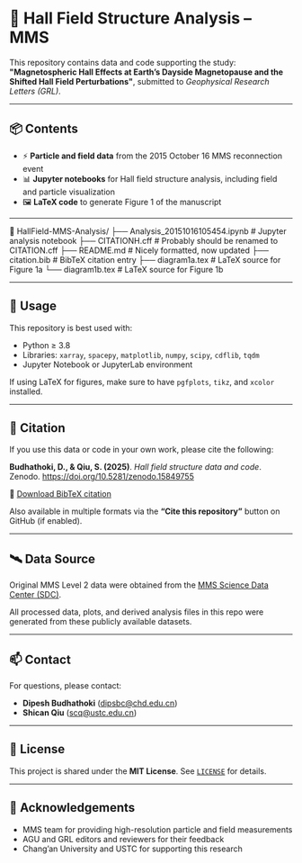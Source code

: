 # 🧲 Hall Field Structure Analysis – MMS

This repository contains data and code supporting the study:  
**"Magnetospheric Hall Effects at Earth’s Dayside Magnetopause and the Shifted Hall Field Perturbations"**, submitted to *Geophysical Research Letters (GRL)*.

---

## 📦 Contents

- ⚡ **Particle and field data** from the 2015 October 16 MMS reconnection event  
- 📊 **Jupyter notebooks** for Hall field structure analysis, including field and particle visualization  
- 🖼️ **LaTeX code** to generate Figure 1 of the manuscript

---

📁 HallField-MMS-Analysis/
├── Analysis_20151016105454.ipynb   # Jupyter analysis notebook
├── CITATIONH.cff                   # Probably should be renamed to CITATION.cff
├── README.md                       # Nicely formatted, now updated
├── citation.bib                    # BibTeX citation entry
├── diagram1a.tex                   # LaTeX source for Figure 1a
└── diagram1b.tex                   # LaTeX source for Figure 1b


---

## 📖 Usage

This repository is best used with:
- Python ≥ 3.8  
- Libraries: `xarray`, `spacepy`, `matplotlib`, `numpy`, `scipy`, `cdflib`, `tqdm`  
- Jupyter Notebook or JupyterLab environment

If using LaTeX for figures, make sure to have `pgfplots`, `tikz`, and `xcolor` installed.

---

## 📑 Citation

If you use this data or code in your own work, please cite the following:

**Budhathoki, D., & Qiu, S. (2025)**. *Hall field structure data and code*. Zenodo. https://doi.org/10.5281/zenodo.15849755

📖 [Download BibTeX citation](citation.bib)

Also available in multiple formats via the **“Cite this repository”** button on GitHub (if enabled).

---

## 🛰 Data Source

Original MMS Level 2 data were obtained from the [MMS Science Data Center (SDC)](https://lasp.colorado.edu/mms/sdc/public/).

All processed data, plots, and derived analysis files in this repo were generated from these publicly available datasets.

---

## 📫 Contact

For questions, please contact:

- **Dipesh Budhathoki** (dipsbc@chd.edu.cn)  
- **Shican Qiu** (scq@ustc.edu.cn)

---

## 📜 License

This project is shared under the **MIT License**. See [`LICENSE`](LICENSE) for details.

---

## 🚀 Acknowledgements

- MMS team for providing high-resolution particle and field measurements  
- AGU and GRL editors and reviewers for their feedback  
- Chang’an University and USTC for supporting this research
